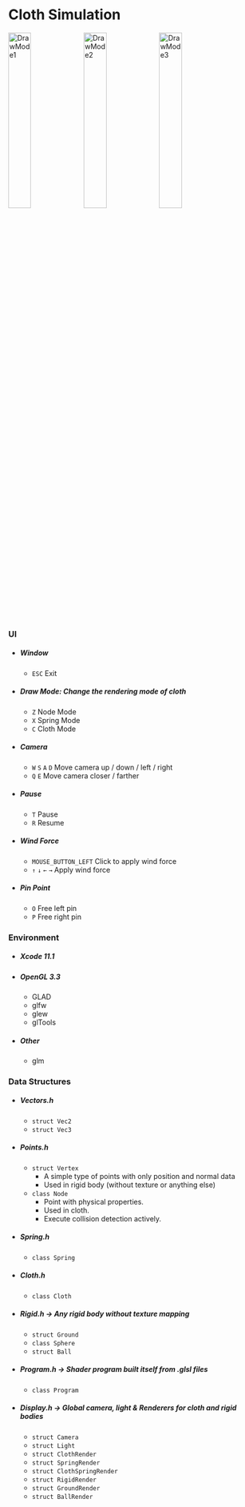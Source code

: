 # Cloth Simulation
<div class="center">
  <img src="Images/DrawMode1.png" alt="DrawMode1" width="30%"/><img src="Images/DrawMode2.png" alt="DrawMode2" width="30%"/><img src="Images/DrawMode3.png" alt="DrawMode3" width="30%"/>
</div>

### UI
- ##### Window
  - `ESC` Exit
- ##### Draw Mode: Change the rendering mode of cloth
  - `Z` Node Mode
  - `X` Spring Mode
  - `C` Cloth Mode
- ##### Camera
  - `W` `S` `A` `D` Move camera up / down / left / right
  - `Q` `E` Move camera closer / farther
- ##### Pause
  - `T` Pause
  - `R` Resume
- ##### Wind Force
  - `MOUSE_BUTTON_LEFT` Click to apply wind force
  - `↑` `↓` `←` `→` Apply wind force
- ##### Pin Point
  - `O` Free left pin
  - `P` Free right pin
### Environment
- ##### Xcode 11.1
- ##### OpenGL 3.3
  - GLAD
  - glfw
  - glew
  - glTools
- ##### Other
  - glm
### Data Structures
- ##### Vectors.h
  - `struct Vec2`
  - `struct Vec3`
- ##### Points.h
  - `struct Vertex`
    - A simple type of points with only position and normal data
    - Used in rigid body (without texture or anything else)
  - `class Node`
    - Point with physical properties.
    - Used in cloth.
    - Execute collision detection actively.
- ##### Spring.h
  - `class Spring`
- ##### Cloth.h
  - `class Cloth`
- ##### Rigid.h -> Any rigid body without texture mapping
  - `struct Ground`
  - `class Sphere`
  - `struct Ball`
- ##### Program.h -> Shader program built itself from .glsl files
  - `class Program`
- ##### Display.h -> Global camera, light & Renderers for cloth and rigid bodies
  - `struct Camera`
  - `struct Light`
  - `struct ClothRender`
  - `struct SpringRender`
  - `struct ClothSpringRender`
  - `struct RigidRender`
  - `struct GroundRender`
  - `struct BallRender`
  
